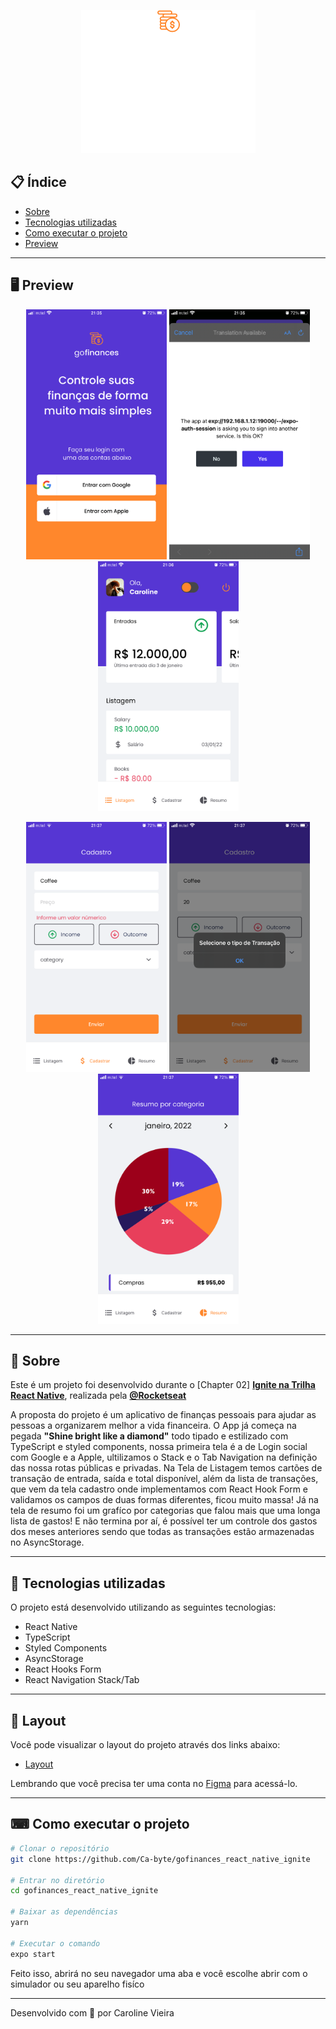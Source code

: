 <p align="center">
  <img src="https://github.com/Ca-byte/gofinances_react_native_ignite/blob/main/logo.png">
</p>

## 📋 Índice

- [Sobre](#-Sobre)
- [Tecnologias utilizadas](#-Tecnologias-utilizadas)
- [Como executar o projeto](#-Como-executar-o-projeto)
- [Preview](#-Preview)

---

## 🖥 Preview 

<p align="center">
  <img height= "400" src="https://github.com/Ca-byte/gofinances_react_native_ignite/blob/main/login.PNG" alt="Login Social">
  <img height= "400" src="https://github.com/Ca-byte/gofinances_react_native_ignite/blob/main/Authlogin.PNG" alt="Auth Login">
  <img height= "400" src="https://github.com/Ca-byte/gofinances_react_native_ignite/blob/main/dashboard.PNG" alt="Dashboard">
</p>
<p align="center">
  <img height= "400" src="https://github.com/Ca-byte/gofinances_react_native_ignite/blob/main/register.PNG" alt="Register validation">
  <img height= "400" src="https://github.com/Ca-byte/gofinances_react_native_ignite/blob/main/registerValidation.PNG" alt="Register Validation 2">
  <img height= "400" src="https://github.com/Ca-byte/gofinances_react_native_ignite/blob/main/graphic.PNG" alt="Graphic">
</p>

---

## 📖 Sobre 

Este é um projeto foi desenvolvido durante o [Chapter 02] **[Ignite na Trilha React Native](https://www.rocketseat.com.br/)**, realizada pela **[@Rocketseat](https://github.com/Rocketseat)** 

A proposta do projeto é um aplicativo de finanças pessoais para ajudar as pessoas a organizarem melhor a vida financeira.
O App já começa na pegada **"Shine bright like a diamond"** todo tipado e estilizado com TypeScript e styled components, nossa primeira tela é a de Login social com Google e a Apple, ultilizamos o Stack e o Tab Navigation na definição das nossa rotas públicas e privadas. Na Tela de Listagem temos cartões de transação de entrada, saída e total disponível, além da lista de transações, que vem da tela cadastro onde implementamos com React Hook Form e validamos os campos de duas formas diferentes, ficou muito massa! Já na tela de resumo foi um grafíco por categorias que falou mais que uma longa lista de gastos! E não termina por aí, é possível ter um controle dos gastos dos meses anteriores sendo que todas as transações estão armazenadas no AsyncStorage.

--- 

## 🚀 Tecnologias utilizadas

O projeto está desenvolvido utilizando as seguintes tecnologias:

- React Native
- TypeScript
- Styled Components
- AsyncStorage
- React Hooks Form
- React Navigation Stack/Tab

--- 
## 🔖 Layout

Você pode visualizar o layout do projeto através dos links abaixo:

- [Layout](https://www.figma.com/file/joEjvBzcmwT6aiZA5obKBR/GoFinances-Ignite-(Copy)?node-id=39329%3A1625) 

Lembrando que você precisa ter uma conta no [Figma](http://figma.com/) para acessá-lo.

---

## ⌨ Como executar o projeto

```bash
# Clonar o repositório
git clone https://github.com/Ca-byte/gofinances_react_native_ignite

# Entrar no diretório
cd gofinances_react_native_ignite

# Baixar as dependências
yarn

# Executar o comando
expo start
```

Feito isso, abrirá no seu navegador uma aba e você escolhe abrir com o simulador ou seu aparelho fisíco

---


Desenvolvido com 💜 por Caroline Vieira
